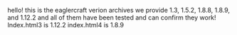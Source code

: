 hello! this is the eaglercraft verion archives
we provide 1.3, 1.5.2, 1.8.8, 1.8.9, and 1.12.2 and all of them have been tested and can confirm they work!
Index.html3 is 1.12.2
index.html4 is 1.8.9
